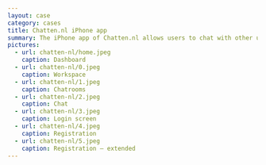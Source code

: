 ```yaml
---
layout: case
category: cases
title: Chatten.nl iPhone app
summary: The iPhone app of Chatten.nl allows users to chat with other users of the same application, but also with users who are using the chat application on chatten.nl.
pictures:
  - url: chatten-nl/home.jpeg
    caption: Dashboard
  - url: chatten-nl/0.jpeg
    caption: Workspace
  - url: chatten-nl/1.jpeg
    caption: Chatrooms
  - url: chatten-nl/2.jpeg
    caption: Chat
  - url: chatten-nl/3.jpeg
    caption: Login screen
  - url: chatten-nl/4.jpeg
    caption: Registration
  - url: chatten-nl/5.jpeg
    caption: Registration — extended
---
```

